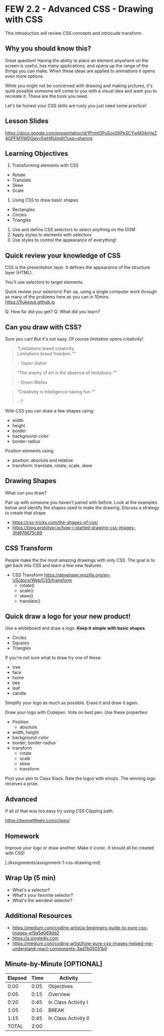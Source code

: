 # FEW 2.2 - Advanced CSS - Drawing with CSS

This introduction will review CSS concepts and introcude transform.  

## Why you should know this?

Great question! Having the ability to place an element anywhere on the screen is useful, has many applications, and opens up the range of the things you can make. When these ideas are applied to animations it opens even more options. 

While you might not be concerned with drawing and making pictures, it's quite possible someone will come to you with a visual idea and want you to recreate it. These are the tools you need. 

Let's be honest your CSS skills are rusty you just need some practice! 

## Lesson Slides 

https://docs.google.com/presentation/d/1PrmtOPuSov0XPkSCYwM24rHeZ4GPFM1IWDQeyv5wH6U/edit?usp=sharing

## Learning Objectives

1. Transforming elements with CSS
  - Rotate
  - Translate
  - Skew
  - Scale
1. Using CSS to draw basic shapes 
  - Rectangles 
  - Circles 
  - Triangles
1. Use and define CSS selectors to select anything on the DOM
1. Apply styles to elements with selectors 
1. Use styles to control the appearance of everything! 

## Quick review your knowledge of CSS

CSS is the presentation layer. It defines the appearance of the structure layer (HTML).

You'll use selectors to target elements. 

Quick review your selectors! Pair up, using a single computer work through as many of the problems here as you can in 10mins.  https://flukeout.github.io

Q: How far did you get? 
Q: What did you learn? 

## Can you draw with CSS? 

Sure you can! But it's not easy. Of course limitation opens creativity!

<blockquote>
  <p><q>Limitations breed creativity.<br>
  Limitations breed freedom.<q></p>
  <cite>- Taylor Gahm</cite>
</blockquote>

<blockquote>
  <p><q>The enemy of art is the absence of limitations.<q></p>
  <cite>- Orson Welles</cite>
</blockquote>

<blockquote>
  <p><q>Creativity is intelligence having fun.<q></p>
  <cite>- ?</cite>
</blockquote>

With CSS you can draw a few shapes using: 

- width
- height
- border
- background-color
- border-radius

Position elements using: 

- position: absolute and relative
- transform: translate, rotate, scale, skew 

## Drawing Shapes

What can you draw?

Pair up with someone you haven't paired with before. Look at the examples below and identify the shapes used to make the drawing. Discuss a strategy to create that shape. 

- https://css-tricks.com/the-shapes-of-css/
- https://blog.prototypr.io/how-i-started-drawing-css-images-3fd878675c89

## CSS Transform

People make the the most amazing drawings with only CSS. The goal is to get back into CSS and learn a few new features. 

- CSS Transform https://developer.mozilla.org/en-US/docs/Web/CSS/transform
  - rotate()
  - scale()
  - skew()
  - translate()

## Quick draw a logo for your new product! 

Use a whiteboard and draw a logo. **Keep it simple with basic shapes**. 

- Circles 
- Squares 
- Triangles

If you're not sure what to draw try one of these: 

- tree
- face
- home 
- bee 
- leaf 
- candle 

Simplify your logo as much as possible. Erase it and draw it again.

Draw your logo with Codepen. Vote on best pen. Use these properties: 

- Position 
  - absolute
- width, height
- background-color
- border, border-radius
- transform
  - rotate
  - scale
  - skew 
  - transform

Post your pen to Class Slack. Rate the logos with emojis. The winning logo receives a prize. 

## Advanced

If all of that was too easy try using CSS Clipping path.

https://bennettfeely.com/clippy/

## Homework 

Improve your logo or draw another. Make it iconic. It should all be created with CSS! 

[./Assignments/assignment-1-css-drawing.md]

## Wrap Up (5 min)

- What's a selector?
- What's your favorite selector? 
- What's the weirdest selector? 

## Additional Resources

- https://medium.com/coding-artist/a-beginners-guide-to-pure-css-images-ef9a5d069dd2
- https://a.singlediv.com
- https://medium.com/coding-artist/how-pure-css-images-helped-me-understand-react-components-3ad7b05051b0

## Minute-by-Minute [OPTIONAL]

| **Elapsed** | **Time**  | **Activity**              |
| ----------- | --------- | ------------------------- |
| 0:00        | 0:05      | Objectives                |
| 0:05        | 0:15      | Overview                  |
| 0:20        | 0:45      | In Class Activity I       |
| 1:05        | 0:10      | BREAK                     |
| 1:15        | 0:45      | In Class Activity II      |
| TOTAL       | 2:00      |                           |
